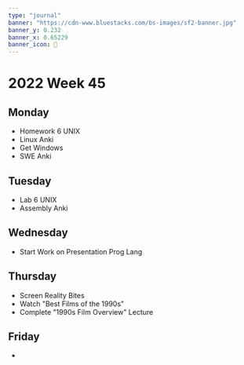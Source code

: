 ```yaml
---
type: "journal"
banner: "https://cdn-www.bluestacks.com/bs-images/sf2-banner.jpg"
banner_y: 0.232
banner_x: 0.65229
banner_icon: 🎴
---
```

# 2022 Week 45

## Monday
- Homework 6 UNIX
- Linux Anki
- Get Windows
- SWE Anki

## Tuesday
- Lab 6 UNIX
- Assembly Anki

## Wednesday
- Start Work on Presentation Prog Lang

## Thursday
- Screen Reality Bites
- Watch "Best Films of the 1990s"
- Complete "1990s Film Overview" Lecture

## Friday
- 
